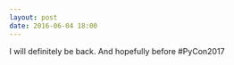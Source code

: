 ```yaml
---
layout: post
date: 2016-06-04 18:00
---
```

I will definitely be back. And hopefully before #PyCon2017
